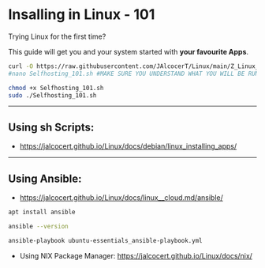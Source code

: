 # Insalling in Linux - 101

Trying Linux for the first time?

This guide will get you and your system started with **your favourite Apps**.

```sh
curl -O https://raw.githubusercontent.com/JAlcocerT/Linux/main/Z_Linux_Installations_101/Selfhosting_101.sh
#nano Selfhosting_101.sh #MAKE SURE YOU UNDERSTAND WHAT YOU WILL BE RUNNING

chmod +x Selfhosting_101.sh
sudo ./Selfhosting_101.sh
```

---

## Using sh Scripts:

* <https://jalcocert.github.io/Linux/docs/debian/linux_installing_apps/>

---

## Using Ansible:

* <https://jalcocert.github.io/Linux/docs/linux__cloud.md/ansible/>

```sh
apt install ansible
```

```sh
ansible --version
```

```sh
ansible-playbook ubuntu-essentials_ansible-playbook.yml
```

* Using NIX Package Manager: <https://jalcocert.github.io/Linux/docs/nix/>